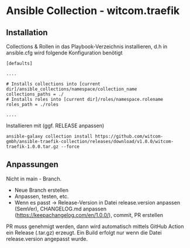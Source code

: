 # Ansible Collection - witcom.traefik

## Installation

Collections & Rollen in das Playbook-Verzeichnis installieren, d.h in ansible.cfg wird folgende Konfiguration benötigt

```
[defaults]

....

# Installs collections into [current dir]/ansible_collections/namespace/collection_name
collections_paths = ./
# Installs roles into [current dir]/roles/namespace.rolename
roles_path = ./roles

....

```

Installieren mit (ggf. RELEASE anpassen)

`ansible-galaxy collection install https://github.com/witcom-gmbh/ansible-traefik-collection/releases/download/v1.0.0/witcom-traefik-1.0.0.tar.gz --force`


## Anpassungen
Nicht in main - Branch.

- Neue Branch erstellen
- Anpassen, testen, etc.
- Wenn es passt -> Release-Version in Datei release.version anpassen (SemVer), CHANGELOG.md anpassen (https://keepachangelog.com/en/1.0.0/), commit, PR erstellen

PR muss genehmigt werden, dann wird automatisch mittels GitHub Action ein Release (.tar.gz) erzeugt. Ein Build erfolgt nur wenn die Datei release.version angepasst wurde.
